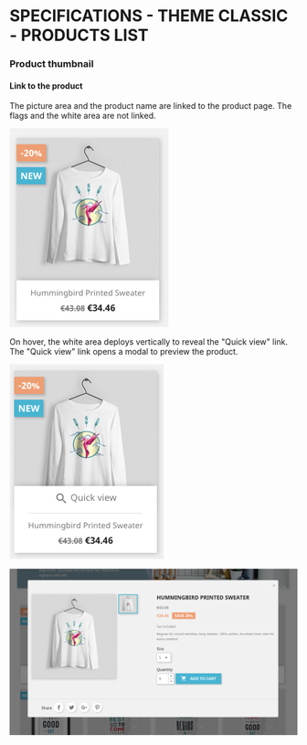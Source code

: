 # SPECIFICATIONS - THEME CLASSIC - PRODUCTS LIST

### Product thumbnail

#### Link to the product
The picture area and the product name are linked to the product page.
The flags and the white area are not linked.

![Product thumbnail](/img/theme-classic-product-thumbnail.png)

On hover, the white area deploys vertically to reveal the "Quick view" link.
The "Quick view" link opens a modal to preview the product.

![Product thumbnail hover](/img/theme-classic-product-thumbnail-hover-quick-view.png)

![Product preview](/img/theme-classic-product-preview.png)
